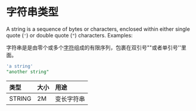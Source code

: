 # 字符串类型

A string is a sequence of bytes or characters, enclosed within either single quote (`'`) or double quote (`"`) characters. Examples:

字符串是是由零个或多个[字符](https://zh.wikipedia.org/wiki/字符)组成的有限序列，包裹在双引号""或者单引号''里面。

```SQL
'a string'
"another string"
```

| 类型   | 大小 | 用途       |
| :----- | :--- | :--------- |
| STRING | 2M   | 变长字符串 |
